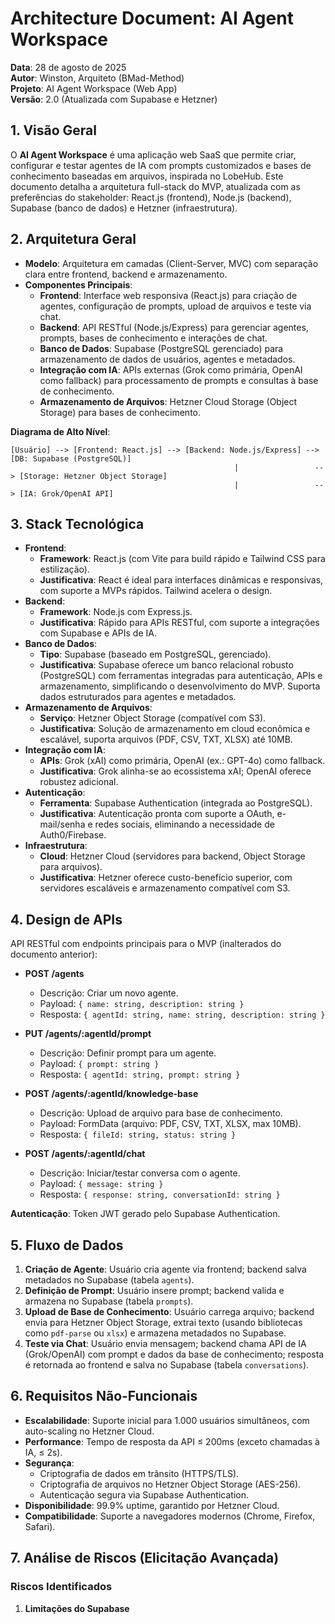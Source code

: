 # Architecture Document: AI Agent Workspace

**Data**: 28 de agosto de 2025  
**Autor**: Winston, Arquiteto (BMad-Method)  
**Projeto**: AI Agent Workspace (Web App)  
**Versão**: 2.0 (Atualizada com Supabase e Hetzner)

## 1. Visão Geral
O **AI Agent Workspace** é uma aplicação web SaaS que permite criar, configurar e testar agentes de IA com prompts customizados e bases de conhecimento baseadas em arquivos, inspirada no LobeHub. Este documento detalha a arquitetura full-stack do MVP, atualizada com as preferências do stakeholder: React.js (frontend), Node.js (backend), Supabase (banco de dados) e Hetzner (infraestrutura).

## 2. Arquitetura Geral
- **Modelo**: Arquitetura em camadas (Client-Server, MVC) com separação clara entre frontend, backend e armazenamento.
- **Componentes Principais**:
  - **Frontend**: Interface web responsiva (React.js) para criação de agentes, configuração de prompts, upload de arquivos e teste via chat.
  - **Backend**: API RESTful (Node.js/Express) para gerenciar agentes, prompts, bases de conhecimento e interações de chat.
  - **Banco de Dados**: Supabase (PostgreSQL gerenciado) para armazenamento de dados de usuários, agentes e metadados.
  - **Integração com IA**: APIs externas (Grok como primária, OpenAI como fallback) para processamento de prompts e consultas à base de conhecimento.
  - **Armazenamento de Arquivos**: Hetzner Cloud Storage (Object Storage) para bases de conhecimento.

**Diagrama de Alto Nível**:
```
[Usuário] --> [Frontend: React.js] --> [Backend: Node.js/Express] --> [DB: Supabase (PostgreSQL)]
                                                  |                 --> [Storage: Hetzner Object Storage]
                                                  |                 --> [IA: Grok/OpenAI API]
```

## 3. Stack Tecnológica
- **Frontend**:
  - **Framework**: React.js (com Vite para build rápido e Tailwind CSS para estilização).
  - **Justificativa**: React é ideal para interfaces dinâmicas e responsivas, com suporte a MVPs rápidos. Tailwind acelera o design.
- **Backend**:
  - **Framework**: Node.js com Express.js.
  - **Justificativa**: Rápido para APIs RESTful, com suporte a integrações com Supabase e APIs de IA.
- **Banco de Dados**:
  - **Tipo**: Supabase (baseado em PostgreSQL, gerenciado).
  - **Justificativa**: Supabase oferece um banco relacional robusto (PostgreSQL) com ferramentas integradas para autenticação, APIs e armazenamento, simplificando o desenvolvimento do MVP. Suporta dados estruturados para agentes e metadados.
- **Armazenamento de Arquivos**:
  - **Serviço**: Hetzner Object Storage (compatível com S3).
  - **Justificativa**: Solução de armazenamento em cloud econômica e escalável, suporta arquivos (PDF, CSV, TXT, XLSX) até 10MB.
- **Integração com IA**:
  - **APIs**: Grok (xAI) como primária, OpenAI (ex.: GPT-4o) como fallback.
  - **Justificativa**: Grok alinha-se ao ecossistema xAI; OpenAI oferece robustez adicional.
- **Autenticação**:
  - **Ferramenta**: Supabase Authentication (integrada ao PostgreSQL).
  - **Justificativa**: Autenticação pronta com suporte a OAuth, e-mail/senha e redes sociais, eliminando a necessidade de Auth0/Firebase.
- **Infraestrutura**:
  - **Cloud**: Hetzner Cloud (servidores para backend, Object Storage para arquivos).
  - **Justificativa**: Hetzner oferece custo-benefício superior, com servidores escaláveis e armazenamento compatível com S3.

## 4. Design de APIs
API RESTful com endpoints principais para o MVP (inalterados do documento anterior):

- **POST /agents**  
  - Descrição: Criar um novo agente.  
  - Payload: `{ name: string, description: string }`  
  - Resposta: `{ agentId: string, name: string, description: string }`

- **PUT /agents/:agentId/prompt**  
  - Descrição: Definir prompt para um agente.  
  - Payload: `{ prompt: string }`  
  - Resposta: `{ agentId: string, prompt: string }`

- **POST /agents/:agentId/knowledge-base**  
  - Descrição: Upload de arquivo para base de conhecimento.  
  - Payload: FormData (arquivo: PDF, CSV, TXT, XLSX, max 10MB).  
  - Resposta: `{ fileId: string, status: string }`

- **POST /agents/:agentId/chat**  
  - Descrição: Iniciar/testar conversa com o agente.  
  - Payload: `{ message: string }`  
  - Resposta: `{ response: string, conversationId: string }`

**Autenticação**: Token JWT gerado pelo Supabase Authentication.

## 5. Fluxo de Dados
1. **Criação de Agente**: Usuário cria agente via frontend; backend salva metadados no Supabase (tabela `agents`).
2. **Definição de Prompt**: Usuário insere prompt; backend valida e armazena no Supabase (tabela `prompts`).
3. **Upload de Base de Conhecimento**: Usuário carrega arquivo; backend envia para Hetzner Object Storage, extrai texto (usando bibliotecas como `pdf-parse` ou `xlsx`) e armazena metadados no Supabase.
4. **Teste via Chat**: Usuário envia mensagem; backend chama API de IA (Grok/OpenAI) com prompt e dados da base de conhecimento; resposta é retornada ao frontend e salva no Supabase (tabela `conversations`).

## 6. Requisitos Não-Funcionais
- **Escalabilidade**: Suporte inicial para 1.000 usuários simultâneos, com auto-scaling no Hetzner Cloud.
- **Performance**: Tempo de resposta da API ≤ 200ms (exceto chamadas à IA, ≤ 2s).
- **Segurança**:
  - Criptografia de dados em trânsito (HTTPS/TLS).
  - Criptografia de arquivos no Hetzner Object Storage (AES-256).
  - Autenticação segura via Supabase Authentication.
- **Disponibilidade**: 99.9% uptime, garantido por Hetzner Cloud.
- **Compatibilidade**: Suporte a navegadores modernos (Chrome, Firefox, Safari).

## 7. Análise de Riscos (Elicitação Avançada)
### Riscos Identificados
1. **Limitações do Supabase**